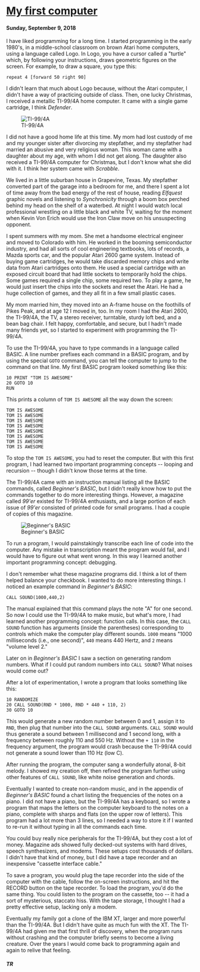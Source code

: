 <h1><a href="1-my-first-computer">My first computer</a></h1>

#### Sunday, September 9, 2018

I have liked programming for a long time. I started programming in the early 1980's, in a middle-school classroom on brown Atari home computers, using a language called Logo. In Logo, you have a cursor called a "turtle" which, by following your instructions, draws geometric figures on the screen. For example, to draw a square, you type this:

```
repeat 4 [forward 50 right 90]
```

I didn't learn that much about Logo because, without the Atari computer, I didn't have a way of practicing outside of class. Then, one lucky Christmas, I received a metallic TI-99/4A home computer. It came with a single game cartridge, I think _Defender_. 

<figure>
  <img src="./img/TI99.jpg" alt="TI-99/4A" />
  <figcaption>TI-99/4A</figcaption>
</figure>

I did not have a good home life at this time. My mom had lost custody of me and my younger sister after divorcing my stepfather, and my stepfather had married an abusive and very religious woman. This woman came with a daughter about my age, with whom I did not get along. The daughter also received a TI-99/4A computer for Christmas, but I don't know what she did with it. I think her system came with _Scrabble_. 

We lived in a little suburban house in Grapevine, Texas. My stepfather converted part of the garage into a bedroom for me, and there I spent a lot of time away from the bad energy of the rest of house, reading _Elfquest_ graphic novels and listening to _Synchronicity_ through a boom box perched behind my head on the shelf of a waterbed. At night I would watch local professional wrestling on a little black and white TV, waiting for the moment when Kevin Von Erich would use the Iron Claw move on his unsuspecting opponent.

I spent summers with my mom. She met a handsome electrical engineer and moved to Colorado with him. He worked in the booming semiconductor industry, and had all sorts of cool engineering textbooks, lots of records, a Mazda sports car, and the popular Atari 2600 game system. Instead of buying game cartridges, he would take discarded memory chips and write data from Atari cartridges onto them. He used a special cartridge with an exposed circuit board that had little sockets to temporarily hold the chips. Some games required a single chip, some required two. To play a game, he would just insert the chips into the sockets and reset the Atari. He had a huge collection of games, and they all fit in a few small plastic cases.

My mom married him, they moved into an A-frame house on the foothills of Pikes Peak, and at age 12 I moved in, too. In my room I had the Atari 2600, the TI-99/4A, the TV, a stereo receiver, turntable, sturdy loft bed, and a bean bag chair. I felt happy, comfortable, and secure, but I hadn't made many friends yet, so I started to experiment with programming the TI-99/4A. 

To use the TI-99/4A, you have to type commands in a language called BASIC. A line number prefixes each command in a BASIC program, and by using the special `GOTO` command, you can tell the computer to jump to the command on that line. My first BASIC program looked something like this:

```
10 PRINT "TOM IS AWESOME"
20 GOTO 10
RUN
```

This prints a column of `TOM IS AWESOME` all the way down the screen:

```
TOM IS AWESOME
TOM IS AWESOME
TOM IS AWESOME
TOM IS AWESOME
TOM IS AWESOME
TOM IS AWESOME
TOM IS AWESOME
TOM IS AWESOME
```

To stop the `TOM IS AWESOME`, you had to reset the computer. But with this first program, I had learned two important programming concepts -- looping and recursion -- though I didn't know those terms at the time.

The TI-99/4A came with an instruction manual listing all the BASIC commands, called _Beginner's BASIC_, but I didn't really know how to put the commands together to do more interesting things. However, a magazine called _99'er_ existed for TI-99/4A enthusiasts, and a large portion of each issue of _99'er_ consisted of printed code for small programs. I had a couple of copies of this magazine. 

<figure>
  <img src="./img/Beginners_BASIC.png" alt="Beginner's BASIC" />
  <figcaption>Beginner's BASIC</figcaption>
</figure>

To run a program, I would painstakingly transcribe each line of code into the computer. Any mistake in transcription meant the program would fail, and I would have to figure out what went wrong. In this way I learned another important programming concept: debugging.

I don't remember what these magazine programs did. I think a lot of them helped balance your checkbook. I wanted to do more interesting things. I noticed an example command in _Beginner's BASIC_:

```
CALL SOUND(1000,440,2)
```

The manual explained that this command plays the note "A" for one second. So now I could use the TI-99/4A to make music, but what's more, I had learned another programming concept: function calls. In this case, the `CALL SOUND` function has arguments (inside the parentheses) corresponding to controls which make the computer play different sounds. `1000` means "1000 milliseconds (i.e., one second)", `440` means 440 Hertz, and `2` means "volume level 2."

Later on in _Beginner's BASIC_ I saw a section on generating random numbers. What if I could put random numbers into `CALL SOUND`? What noises would come out?

After a lot of experimentation, I wrote a program that looks something like this:

```
10 RANDOMIZE
20 CALL SOUND(RND * 1000, RND * 440 + 110, 2)
30 GOTO 10
```

This would generate a new random number between 0 and 1, assign it to `RND`, then plug that number into the `CALL SOUND` arguments. `CALL SOUND` would thus generate a sound between 1 millisecond and 1 second long, with a frequency between roughly 110 and 550 Hz. Without the `+ 110` in the frequency argument, the program would crash because the TI-99/4A could not generate a sound lower than 110 Hz (low C).

After running the program, the computer sang a wonderfully atonal, 8-bit melody. I showed my creation off, then refined the program further using other features of `CALL SOUND`, like white noise generation and chords.  

Eventually I wanted to create non-random music, and in the appendix of _Beginner's BASIC_ found a chart listing the frequencies of the notes on a piano. I did not have a piano, but the TI-99/4A has a keyboard, so I wrote a program that maps the letters on the computer keyboard to the notes on a piano, complete with sharps and flats (on the upper row of letters). This program had a lot more than 3 lines, so I needed a way to store it if I wanted to re-run it without typing in all the commands each time.

You could buy really nice peripherals for the TI-99/4A, but they cost a lot of money. Magazine ads showed fully decked-out systems with hard drives, speech synthesizers, and modems. These setups cost thousands of dollars. I didn't have that kind of money, but I did have a tape recorder and an inexpensive "cassette interface cable." 

To save a program, you would plug the tape recorder into the side of the computer with the cable, follow the on-screen instructions, and hit the RECORD button on the tape recorder. To load the program, you'd do the same thing. You could listen to the program on the cassette, too -- it had a sort of mysterious, staccato hiss. With the tape storage, I thought I had a pretty effective setup, lacking only a modem. 

Eventually my family got a clone of the IBM XT, larger and more powerful than the TI-99/4A. But I didn't have quite as much fun with the XT. The TI-99/4A had given me that first thrill of discovery, when the program runs without crashing and the computer briefly seems to become a living creature. Over the years I would come back to programming again and again to relive that feeling.

##### TR
